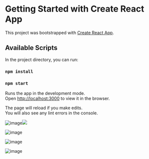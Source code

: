 # Getting Started with Create React App

This project was bootstrapped with [Create React App](https://github.com/facebook/create-react-app).

## Available Scripts

In the project directory, you can run:

### `npm install`

### `npm start`

Runs the app in the development mode.\
Open [http://localhost:3000](http://localhost:3000) to view it in the browser.

The page will reload if you make edits.\
You will also see any lint errors in the console.


![image]()<img src="https://user-images.githubusercontent.com/56137428/117280017-18206d00-ae5a-11eb-9faa-bb6e2f5ff597.png">

![image](https://user-images.githubusercontent.com/56137428/117280420-7c433100-ae5a-11eb-8bdc-a5660b364038.png)


![image](https://user-images.githubusercontent.com/56137428/117280750-d217d900-ae5a-11eb-8fe6-eeac04f38965.png)

![image](https://user-images.githubusercontent.com/56137428/117281438-8d407200-ae5b-11eb-91a4-92e17d1738a2.png)


